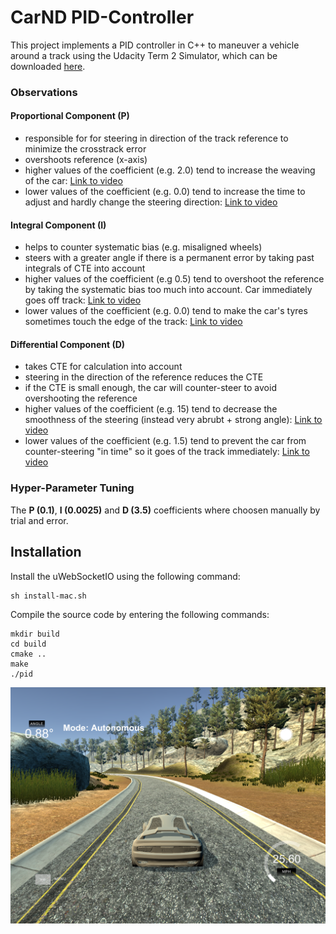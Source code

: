 # CarND PID-Controller

This project implements a PID controller in C++ to maneuver a vehicle around a track using the Udacity Term 2 Simulator, which can be downloaded [here](https://github.com/udacity/self-driving-car-sim/releases).

### Observations

#### Proportional Component (P)

- responsible for for steering in direction of the track reference to minimize the crosstrack error
- overshoots reference (x-axis)
- higher values of the coefficient (e.g. 2.0) tend to increase the weaving of the car: [Link to video](https://github.com/mkoehnke/CarND-PID-Control-Project/raw/master/resources/pid-p-higher-value.mov)
- lower values of the coefficient (e.g. 0.0) tend to increase the time to adjust and hardly change the steering direction: [Link to video](https://github.com/mkoehnke/CarND-PID-Control-Project/raw/master/resources/pid-p-lower-value.mov)

#### Integral Component (I)

- helps to counter systematic bias (e.g. misaligned wheels)
- steers with a greater angle if there is a permanent error by taking past integrals of CTE into account
- higher values of the coefficient (e.g 0.5) tend to overshoot the reference by taking the systematic bias too much into account. Car immediately goes off track: [Link to video](https://github.com/mkoehnke/CarND-PID-Control-Project/raw/master/resources/pid-i-higher-value.mov)
- lower values of the coefficient (e.g. 0.0) tend to make the car's tyres sometimes touch the edge of the track: [Link to video](https://github.com/mkoehnke/CarND-PID-Control-Project/raw/master/resources/pid-i-lower-value.mov)

#### Differential Component (D)

- takes CTE for calculation into account
- steering in the direction of the reference reduces the CTE
- if the CTE is small enough, the car will counter-steer to avoid overshooting the reference
- higher values of the coefficient (e.g. 15) tend to decrease the smoothness of the steering (instead very abrubt + strong angle): [Link to video](https://github.com/mkoehnke/CarND-PID-Control-Project/raw/master/resources/pid-d-higher-value.mov)
- lower values of the coefficient (e.g. 1.5) tend to prevent the car from counter-steering "in time" so it goes of the track immediately: [Link to video](https://github.com/mkoehnke/CarND-PID-Control-Project/raw/master/resources/pid-d-lower-value.mov)

### Hyper-Parameter Tuning

The **P (0.1)**, **I (0.0025)** and **D (3.5)** coefficients where choosen manually by trial and error.

## Installation

Install the uWebSocketIO using the following command:

```
sh install-mac.sh
```

Compile the source code by entering the following commands:

```
mkdir build
cd build
cmake ..
make
./pid
```

![PID Simulator](https://github.com/mkoehnke/CarND-PID-Control-Project/raw/master/resources/simulator.png)

